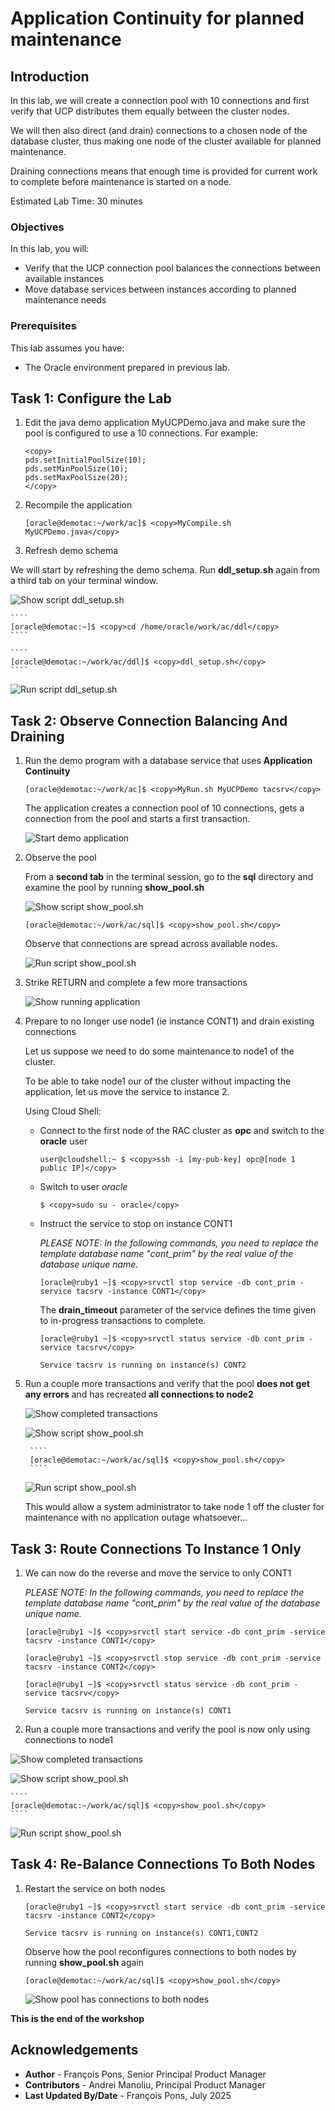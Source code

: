 # Application Continuity for planned maintenance

## Introduction

In this lab, we will create a connection pool with 10 connections and first verify that UCP distributes them equally between the cluster nodes.

We will then also direct (and drain) connections to a chosen node of the database cluster, thus making one node of the cluster available for planned maintenance.

Draining connections means that enough time is provided for current work to complete before maintenance is started on a node.

Estimated Lab Time: 30 minutes

### Objectives

In this lab, you will:

* Verify that the UCP connection pool balances the connections between available instances
* Move database services between instances according to planned maintenance needs

### Prerequisites

This lab assumes you have:
* The Oracle environment prepared in previous lab.


## Task 1: Configure the Lab

1. Edit the java demo application MyUCPDemo.java and make sure the pool is configured to use a 10 connections. For example:

    ```
    <copy>
    pds.setInitialPoolSize(10);
    pds.setMinPoolSize(10);
    pds.setMaxPoolSize(20);
    </copy>
    ```

2. Recompile the application

    ````
    [oracle@demotac:~/work/ac]$ <copy>MyCompile.sh MyUCPDemo.java</copy>
    ````


3. Refresh demo schema

  We will start by refreshing the demo schema. Run **ddl_setup.sh** again from a third tab on your terminal window.

  ![Show script ddl_setup.sh](./images/task1/ddl-setup-script.png " ")


    ````
    [oracle@demotac:~]$ <copy>cd /home/oracle/work/ac/ddl</copy>
    ````

    ````
    [oracle@demotac:~/work/ac/ddl]$ <copy>ddl_setup.sh</copy>
    ````



  ![Run script ddl_setup.sh](./images/task1/run-ddl-setup-script.png " ")


## Task 2: Observe Connection Balancing And Draining

1. Run the demo program with a database service that uses **Application Continuity**

    ````
    [oracle@demotac:~/work/ac]$ <copy>MyRun.sh MyUCPDemo tacsrv</copy>
    ````

    The application creates a connection pool of 10 connections, gets a connection from the pool and starts a first transaction.

    ![Start demo application](./images/task2/start-demo-application.png " ")


2. Observe the pool

    From a **second tab** in the terminal session, go to the **sql** directory and examine the pool by running **show_pool.sh**

    ![Show script show_pool.sh](./images/task2/show-pool-script.png " ")

      ````
      [oracle@demotac:~/work/ac/sql]$ <copy>show_pool.sh</copy>
      ````

    Observe that connections are spread across available nodes.

    ![Run script show_pool.sh](./images/task2/run-show-pool-script.png " ")


3. Strike RETURN and complete a few more transactions

    ![Show running application](./images/task2/running-application.png " ")


4. Prepare to no longer use node1 (ie instance CONT1) and drain existing connections

    Let us suppose we need to do some maintenance to node1 of the cluster.

    To be able to take node1 our of the cluster without impacting the application, let us move the service to instance 2.

    Using Cloud Shell:

    * Connect to the first node of the RAC cluster as **opc** and switch to the **oracle** user

        ````
        user@cloudshell:~ $ <copy>ssh -i [my-pub-key] opc@[node 1 public IP]</copy>
        ````

    * Switch to user *oracle*

        ````
        $ <copy>sudo su - oracle</copy>
        ````

    * Instruct the service to stop on instance CONT1

        *PLEASE NOTE: In the following commands, you need to replace the template database name "cont_prim" by the real value of the database unique name.*


        ````
        [oracle@ruby1 ~]$ <copy>srvctl stop service -db cont_prim -service tacsrv -instance CONT1</copy>
        ````

        The **drain_timeout** parameter of the service defines the time given to in-progress transactions to complete.

        ````
        [oracle@ruby1 ~]$ <copy>srvctl status service -db cont_prim -service tacsrv</copy>

        Service tacsrv is running on instance(s) CONT2
        ````

5. Run a couple more transactions and verify that the pool **does not get any errors** and has recreated **all connections to node2**

      ![Show completed transactions](./images/task2/completed-transactions.png " ")

      ![Show script show_pool.sh](./images/task2/show-pool-script-again.png " ")

        ````
        [oracle@demotac:~/work/ac/sql]$ <copy>show_pool.sh</copy>
        ````

      ![Run script show_pool.sh](./images/task2/show-pool-all-node2.png " ")


    This would allow a system administrator to take node 1 off the cluster for maintenance with no application outage whatsoever...


## Task 3: Route Connections To Instance 1 Only

1. We can now do the reverse and move the service to only CONT1

    *PLEASE NOTE: In the following commands, you need to replace the template database name "cont_prim" by the real value of the database unique name.*


    ````
    [oracle@ruby1 ~]$ <copy>srvctl start service -db cont_prim -service tacsrv -instance CONT1</copy>
    ````

    ````
    [oracle@ruby1 ~]$ <copy>srvctl stop service -db cont_prim -service tacsrv -instance CONT2</copy>
    ````

    ````
    [oracle@ruby1 ~]$ <copy>srvctl status service -db cont_prim -service tacsrv</copy>

    Service tacsrv is running on instance(s) CONT1
    ````

2. Run a couple more transactions and verify the pool is now only using connections to node1

  ![Show completed transactions](./images/task3/completed-transactions.png " ")

  ![Show script show_pool.sh](./images/task3/show-pool-script.png " ")

    ````
    [oracle@demotac:~/work/ac/sql]$ <copy>show_pool.sh</copy>
    ````

  ![Run script show_pool.sh](./images/task3/show-pool-on-first-node.png " ")


## Task 4: Re-Balance Connections To Both Nodes

1. Restart the service on both nodes

    ````
    [oracle@ruby1 ~]$ <copy>srvctl start service -db cont_prim -service tacsrv -instance CONT2</copy>

    Service tacsrv is running on instance(s) CONT1,CONT2
    ````

    Observe how the pool reconfigures connections to both nodes by running **show_pool.sh** again

      ````
      [oracle@demotac:~/work/ac/sql]$ <copy>show_pool.sh</copy>
      ````

    ![Show pool has connections to both nodes](./images/task3/show-pool-on-both-nodes.png " ")



**This is the end of the workshop**


## Acknowledgements
* **Author** - François Pons, Senior Principal Product Manager
* **Contributors** - Andrei Manoliu, Principal Product Manager
* **Last Updated By/Date** - François Pons, July 2025
